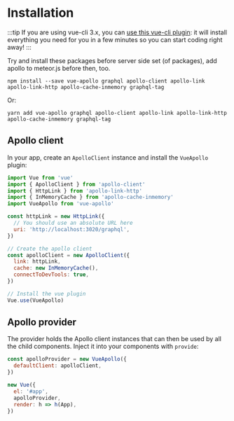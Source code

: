 # Installation

:::tip
If you are using vue-cli 3.x, you can [use this vue-cli plugin](https://github.com/Akryum/vue-cli-plugin-apollo): it will install everything you need for you in a few minutes so you can start coding right away!
:::

Try and install these packages before server side set (of packages), add apollo to meteor.js before then, too.

```
npm install --save vue-apollo graphql apollo-client apollo-link apollo-link-http apollo-cache-inmemory graphql-tag
```

Or:

```
yarn add vue-apollo graphql apollo-client apollo-link apollo-link-http apollo-cache-inmemory graphql-tag
```

## Apollo client

In your app, create an `ApolloClient` instance and install the `VueApollo` plugin:

```js
import Vue from 'vue'
import { ApolloClient } from 'apollo-client'
import { HttpLink } from 'apollo-link-http'
import { InMemoryCache } from 'apollo-cache-inmemory'
import VueApollo from 'vue-apollo'

const httpLink = new HttpLink({
  // You should use an absolute URL here
  uri: 'http://localhost:3020/graphql',
})

// Create the apollo client
const apolloClient = new ApolloClient({
  link: httpLink,
  cache: new InMemoryCache(),
  connectToDevTools: true,
})

// Install the vue plugin
Vue.use(VueApollo)
```

## Apollo provider

The provider holds the Apollo client instances that can then be used by all the child components. Inject it into your components with `provide`:

```js
const apolloProvider = new VueApollo({
  defaultClient: apolloClient,
})

new Vue({
  el: '#app',
  apolloProvider,
  render: h => h(App),
})
```